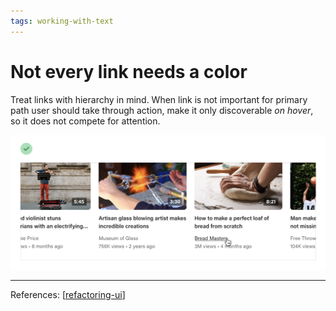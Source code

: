 ```yaml
--- 
tags: working-with-text
---
```


# Not every link needs a color

Treat links with hierarchy in mind. When link is not important for primary path user should take through action, make it only discoverable *on hover*, so it does not compete for attention.

![](../../attachments/2021-02-20-10-09-09.png)

---
References:
[[refactoring-ui]]

[//begin]: # "Autogenerated link references for markdown compatibility"
[refactoring-ui]: refactoring-ui.md "Refactoring UI"
[//end]: # "Autogenerated link references"